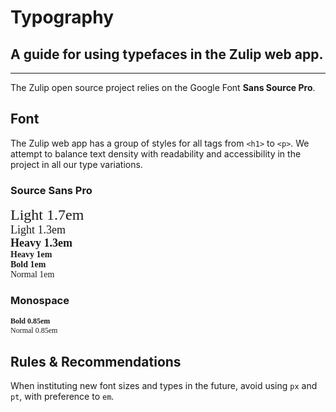 # Typography

## A guide for using typefaces in the Zulip web app.

---

The Zulip open source project relies on the Google Font **Sans Source Pro**.

## Font

The Zulip web app has a group of styles for all tags from `<h1>` to `<p>`. We attempt to balance text density with readability and accessibility in the project in all our type variations.

### Source Sans Pro

<div class="font-types" style="font-family: 'Source Sans Pro';">
<div style="font-size: 24px; font-weight: 300">Light 1.7em</div>
<div style="font-size: 18px; font-weight: 300">Light 1.3em</div>
<div style="font-size: 18px; font-weight: 700">Heavy 1.3em</div>
<div style="font-size: 14px; font-weight: 700">Heavy 1em</div>
<div style="font-size: 14px; font-weight: 600">Bold 1em</div>
<div style="font-size: 14px; font-weight: 400">Normal 1em</div>
</div>

### Monospace

<div class="font-types" style="font-family: Monaco,Menlo,Consolas,\"Courier New\",monospace;">
<div style="font-size: 12px; font-weight: 600">Bold 0.85em</div>
<div style="font-size: 12px; font-weight: 400">Normal 0.85em</div>
</div>

## Rules &amp; Recommendations

When instituting new font sizes and types in the future, avoid using `px` and `pt`, with preference  to `em`. 
